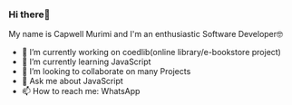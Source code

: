 ### Hi there👋 

My name is Capwell Murimi and I'm an enthusiastic Software Developer🤓
- 🔭 I’m currently working on coedlib(online library/e-bookstore project)
- 🌱 I’m currently learning JavaScript 
- 👯 I’m looking to collaborate on many Projects
- 💬 Ask me about JavaScript
- 📫 How to reach me: WhatsApp 

